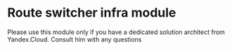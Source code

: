 # Route switcher infra module


Please use this module only if you have a dedicated solution architect from Yandex.Cloud. Consult him with any questions




